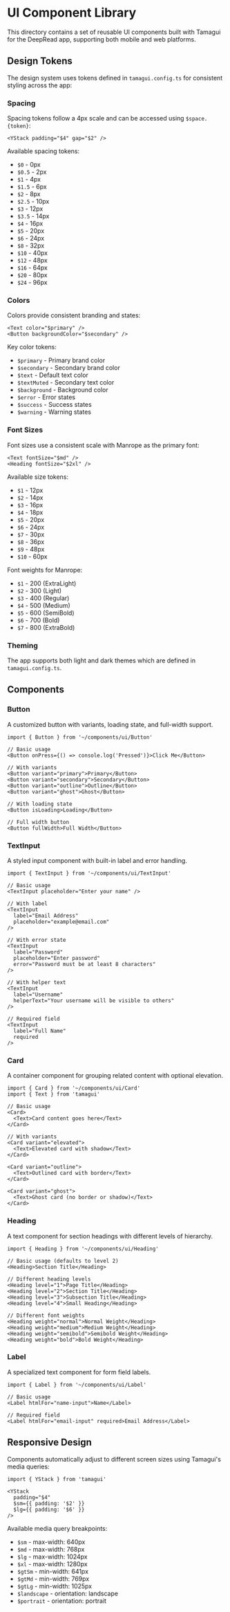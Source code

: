 # UI Component Library

This directory contains a set of reusable UI components built with Tamagui for the DeepRead app, supporting both mobile and web platforms.

## Design Tokens

The design system uses tokens defined in `tamagui.config.ts` for consistent styling across the app:

### Spacing

Spacing tokens follow a 4px scale and can be accessed using `$space.{token}`:

```tsx
<YStack padding="$4" gap="$2" />
```

Available spacing tokens:
- `$0` - 0px
- `$0.5` - 2px
- `$1` - 4px
- `$1.5` - 6px
- `$2` - 8px 
- `$2.5` - 10px
- `$3` - 12px
- `$3.5` - 14px
- `$4` - 16px
- `$5` - 20px
- `$6` - 24px
- `$8` - 32px
- `$10` - 40px
- `$12` - 48px
- `$16` - 64px
- `$20` - 80px
- `$24` - 96px

### Colors

Colors provide consistent branding and states:

```tsx
<Text color="$primary" />
<Button backgroundColor="$secondary" />
```

Key color tokens:
- `$primary` - Primary brand color
- `$secondary` - Secondary brand color
- `$text` - Default text color
- `$textMuted` - Secondary text color
- `$background` - Background color
- `$error` - Error states
- `$success` - Success states
- `$warning` - Warning states

### Font Sizes

Font sizes use a consistent scale with Manrope as the primary font:

```tsx
<Text fontSize="$md" />
<Heading fontSize="$2xl" />
```

Available size tokens:
- `$1` - 12px
- `$2` - 14px
- `$3` - 16px
- `$4` - 18px
- `$5` - 20px
- `$6` - 24px
- `$7` - 30px
- `$8` - 36px
- `$9` - 48px
- `$10` - 60px

Font weights for Manrope:
- `$1` - 200 (ExtraLight)
- `$2` - 300 (Light)
- `$3` - 400 (Regular)
- `$4` - 500 (Medium)
- `$5` - 600 (SemiBold)
- `$6` - 700 (Bold)
- `$7` - 800 (ExtraBold)

### Theming

The app supports both light and dark themes which are defined in `tamagui.config.ts`.

## Components

### Button

A customized button with variants, loading state, and full-width support.

```tsx
import { Button } from '~/components/ui/Button'

// Basic usage
<Button onPress={() => console.log('Pressed')}>Click Me</Button>

// With variants
<Button variant="primary">Primary</Button>
<Button variant="secondary">Secondary</Button>
<Button variant="outline">Outline</Button>
<Button variant="ghost">Ghost</Button>

// With loading state
<Button isLoading>Loading</Button>

// Full width button
<Button fullWidth>Full Width</Button>
```

### TextInput

A styled input component with built-in label and error handling.

```tsx
import { TextInput } from '~/components/ui/TextInput'

// Basic usage
<TextInput placeholder="Enter your name" />

// With label
<TextInput 
  label="Email Address" 
  placeholder="example@email.com" 
/>

// With error state
<TextInput 
  label="Password" 
  placeholder="Enter password" 
  error="Password must be at least 8 characters" 
/>

// With helper text
<TextInput 
  label="Username" 
  helperText="Your username will be visible to others"
/>

// Required field
<TextInput 
  label="Full Name" 
  required
/>
```

### Card

A container component for grouping related content with optional elevation.

```tsx
import { Card } from '~/components/ui/Card'
import { Text } from 'tamagui'

// Basic usage
<Card>
  <Text>Card content goes here</Text>
</Card>

// With variants
<Card variant="elevated">
  <Text>Elevated card with shadow</Text>
</Card>

<Card variant="outline">
  <Text>Outlined card with border</Text>
</Card>

<Card variant="ghost">
  <Text>Ghost card (no border or shadow)</Text>
</Card>
```

### Heading

A text component for section headings with different levels of hierarchy.

```tsx
import { Heading } from '~/components/ui/Heading'

// Basic usage (defaults to level 2)
<Heading>Section Title</Heading>

// Different heading levels
<Heading level="1">Page Title</Heading>
<Heading level="2">Section Title</Heading>
<Heading level="3">Subsection Title</Heading>
<Heading level="4">Small Heading</Heading>

// Different font weights
<Heading weight="normal">Normal Weight</Heading>
<Heading weight="medium">Medium Weight</Heading>
<Heading weight="semibold">Semibold Weight</Heading>
<Heading weight="bold">Bold Weight</Heading>
```

### Label

A specialized text component for form field labels.

```tsx
import { Label } from '~/components/ui/Label'

// Basic usage
<Label htmlFor="name-input">Name</Label>

// Required field
<Label htmlFor="email-input" required>Email Address</Label>
```

## Responsive Design

Components automatically adjust to different screen sizes using Tamagui's media queries:

```tsx
import { YStack } from 'tamagui'

<YStack 
  padding="$4"
  $sm={{ padding: '$2' }}
  $lg={{ padding: '$6' }}
/>
```

Available media query breakpoints:
- `$sm` - max-width: 640px
- `$md` - max-width: 768px 
- `$lg` - max-width: 1024px
- `$xl` - max-width: 1280px
- `$gtSm` - min-width: 641px
- `$gtMd` - min-width: 769px
- `$gtLg` - min-width: 1025px
- `$landscape` - orientation: landscape
- `$portrait` - orientation: portrait 
